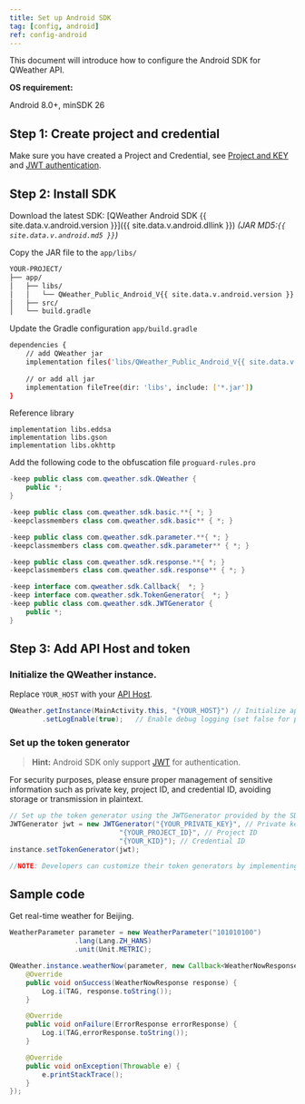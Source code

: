 ```yaml
---
title: Set up Android SDK
tag: [config, android]
ref: config-android
---
```


This document will introduce how to configure the Android SDK for QWeather API.

**OS requirement:**

Android 8.0+, minSDK 26

## Step 1: Create project and credential

Make sure you have created a Project and Credential, see [Project and KEY](/en/docs/configuration/project-and-key/) and [JWT authentication](/en/docs/configuration/authentication/#json-web-token).

## Step 2: Install SDK

Download the latest SDK: [QWeather Android SDK {{ site.data.v.android.version }}]({{ site.data.v.android.dllink }}) *(JAR MD5:`{{ site.data.v.android.md5 }}`)*

Copy the JAR file to the `app/libs/`

```bash
YOUR-PROJECT/
├── app/
│   ├── libs/
│   │   └── QWeather_Public_Android_V{{ site.data.v.android.version }}.jar
│   ├── src/
│   └── build.gradle
```

Update the Gradle configuration `app/build.gradle`

```bash
dependencies {
    // add QWeather jar
    implementation files('libs/QWeather_Public_Android_V{{ site.data.v.android.version }}.jar')
    
    // or add all jar
    implementation fileTree(dir: 'libs', include: ['*.jar'])
}
```

Reference library

```
implementation libs.eddsa
implementation libs.gson
implementation libs.okhttp
```

Add the following code to the obfuscation file `proguard-rules.pro`

```java
-keep public class com.qweather.sdk.QWeather {
    public *;
}

-keep public class com.qweather.sdk.basic.**{ *; }
-keepclassmembers class com.qweather.sdk.basic** { *; }

-keep public class com.qweather.sdk.parameter.**{ *; }
-keepclassmembers class com.qweather.sdk.parameter** { *; }

-keep public class com.qweather.sdk.response.**{ *; }
-keepclassmembers class com.qweather.sdk.response** { *; }

-keep interface com.qweather.sdk.Callback{  *; }
-keep interface com.qweather.sdk.TokenGenerator{  *; }
-keep public class com.qweather.sdk.JWTGenerator {
    public *;
}
```

## Step 3: Add API Host and token

### Initialize the QWeather instance.

Replace `YOUR_HOST` with your [API Host](/docs/configuration/api-config/#api-host).

```java
QWeather.getInstance(MainActivity.this, "{YOUR_HOST}") // Initialize api host
        .setLogEnable(true);   // Enable debug logging (set false for production environments)
```
 
### Set up the token generator

> **Hint:** Android SDK only support [JWT](/docs/configuration/authentication/#json-web-token) for authentication.

For security purposes, please ensure proper management of sensitive information such as private key, project ID, and credential ID, avoiding storage or transmission in plaintext.

```java
// Set up the token generator using the JWTGenerator provided by the SDK, which implements the TokenGenerator interface.
JWTGenerator jwt = new JWTGenerator("{YOUR_PRIVATE_KEY}", // Private key
                           "{YOUR_PROJECT_ID}", // Project ID
                           "{YOUR_KID}"); // Credential ID
instance.setTokenGenerator(jwt);

//NOTE: Developers can customize their token generators by implementing the TokenGenerator interface. 
```

## Sample code

Get real-time weather for Beijing.

```java
WeatherParameter parameter = new WeatherParameter("101010100")
                .lang(Lang.ZH_HANS)
                .unit(Unit.METRIC);

QWeather.instance.weatherNow(parameter, new Callback<WeatherNowResponse>() {
    @Override
    public void onSuccess(WeatherNowResponse response) {
        Log.i(TAG, response.toString());
    }

    @Override
    public void onFailure(ErrorResponse errorResponse) {
        Log.i(TAG,errorResponse.toString());
    }

    @Override
    public void onException(Throwable e) {
        e.printStackTrace();
    }
});
```
